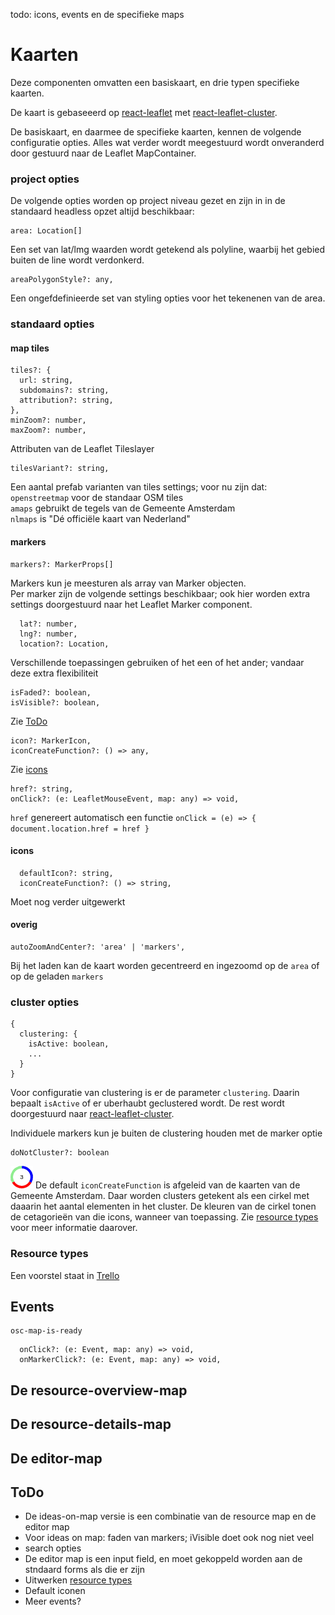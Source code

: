todo: icons, events en de specifieke maps

# Kaarten

Deze componenten omvatten een basiskaart, en drie typen specifieke kaarten.

De kaart is gebaseeerd op [react-leaflet](https://react-leaflet.js.org/) met [react-leaflet-cluster](https://akursat.gitbook.io/marker-cluster/).

De basiskaart, en daarmee de specifieke kaarten, kennen de volgende configuratie opties. Alles wat verder wordt meegestuurd wordt onveranderd door gestuurd naar de Leaflet MapContainer.

### project opties

De volgende opties worden op project niveau gezet en zijn in in de standaard headless opzet altijd beschikbaar:
```
area: Location[]
```
Een set van lat/lmg waarden wordt getekend als polyline, waarbij het gebied buiten de line wordt verdonkerd.

```
areaPolygonStyle?: any,
```
Een ongefdefinieerde set van styling opties voor het tekenenen van de area.

### standaard opties

#### map tiles

```
tiles?: {
  url: string,
  subdomains?: string,
  attribution?: string,
},
minZoom?: number,
maxZoom?: number,
```
Attributen van de Leaflet Tileslayer

```
tilesVariant?: string,
```
Een aantal prefab varianten van tiles settings; voor nu zijn dat:  
`openstreetmap` voor de standaar OSM tiles  
`amaps` gebruikt de tegels van de Gemeente Amsterdam  
`nlmaps` is "Dé officiële kaart van Nederland"  

#### markers

```
markers?: MarkerProps[]
```
Markers kun je meesturen als array van Marker objecten.  
Per marker zijn de volgende settings beschikbaar; ook hier worden extra settings doorgestuurd naar het Leaflet Marker component.

```
  lat?: number,
  lng?: number,
  location?: Location,
```
Verschillende toepassingen gebruiken of het een of het ander; vandaar deze extra flexibiliteit

```
isFaded?: boolean,
isVisible?: boolean,
```
Zie [ToDo](#todo)
```
icon?: MarkerIcon,
iconCreateFunction?: () => any,
```
Zie [icons](#icons)
```
href?: string,
onClick?: (e: LeafletMouseEvent, map: any) => void,
```
`href` genereert automatisch een functie `onClick = (e) => { document.location.href = href }`

#### icons

```
  defaultIcon?: string,
  iconCreateFunction?: () => string,
```
Moet nog verder uitgewerkt

#### overig
```
autoZoomAndCenter?: 'area' | 'markers',
```
Bij het laden kan de kaart worden gecentreerd en ingezoomd op de `area` of op de geladen `markers`

### cluster opties

```
{
  clustering: {
    isActive: boolean,
    ...
  }
}
```
Voor configuratie van clustering is er de parameter `clustering`. Daarin bepaalt `isActive` of er uberhaubt geclustered wordt. De rest wordt doorgestuurd naar [react-leaflet-cluster](https://akursat.gitbook.io/marker-cluster/api).   

Individuele markers kun je buiten de clustering houden met de marker optie
```
doNotCluster?: boolean
```

![clusterimage](./img/cluster-icon.png)
De default `iconCreateFunction` is afgeleid van de kaarten van de Gemeente Amsterdam. Daar worden clusters getekent als een cirkel met daaarin het aantal elementen in het cluster. De kleuren van de cirkel tonen de cetagorieën van die icons, wanneer van toepassing. Zie [resource types](#resource-types) voor meer informatie daarover.


### Resource types

Een voorstel staat in [Trello]()



## Events

```
osc-map-is-ready
```

```
  onClick?: (e: Event, map: any) => void,
  onMarkerClick?: (e: Event, map: any) => void,
```



## De resource-overview-map

## De resource-details-map

## De editor-map



## ToDo
- De ideas-on-map versie is een combinatie van de resource map en de editor map
- Voor ideas on map: faden van markers; iVisible doet ook nog niet veel
- search opties
- De editor map is een input field, en moet gekoppeld worden aan de stndaard forms als die er zijn
- Uitwerken [resource types](#resource-types)
- Default iconen
- Meer events?
